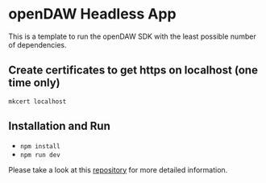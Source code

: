 # openDAW Headless App

This is a template to run the openDAW SDK with the least possible number of dependencies.

## Create certificates to get https on localhost (one time only)

`mkcert localhost`

## Installation and Run

* `npm install`
* `npm run dev`

Please take a look at this [repository](https://github.com/naomiaro/opendaw-test) for more detailed information.